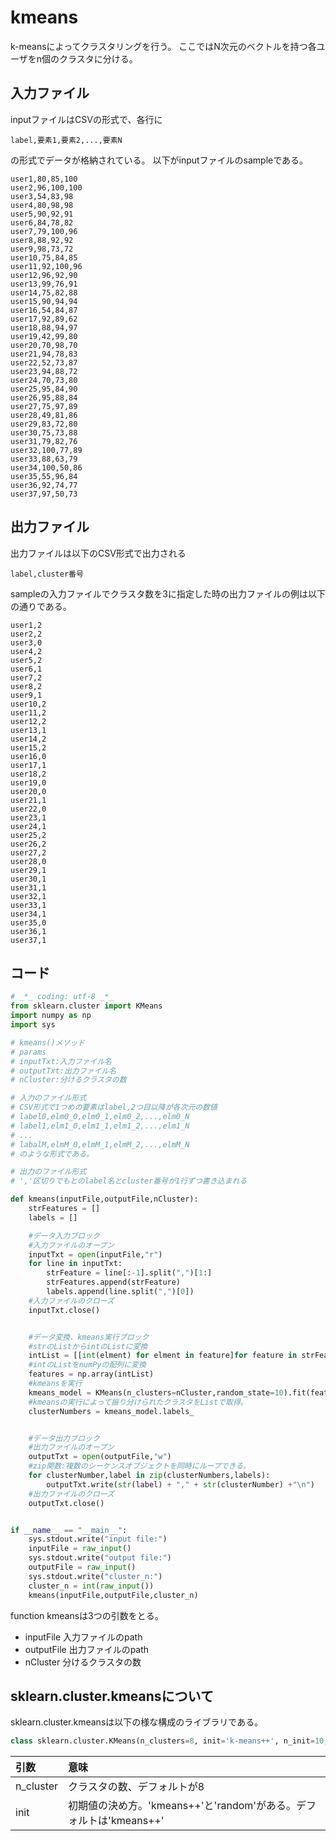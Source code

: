 # kmeans
k-meansによってクラスタリングを行う。
ここではN次元のベクトルを持つ各ユーザをn個のクラスタに分ける。

## 入力ファイル
inputファイルはCSVの形式で、各行に
```
label,要素1,要素2,...,要素N
```
の形式でデータが格納されている。
以下がinputファイルのsampleである。

```
user1,80,85,100
user2,96,100,100
user3,54,83,98
user4,80,98,98
user5,90,92,91
user6,84,78,82
user7,79,100,96
user8,88,92,92
user9,98,73,72
user10,75,84,85
user11,92,100,96
user12,96,92,90
user13,99,76,91
user14,75,82,88
user15,90,94,94
user16,54,84,87
user17,92,89,62
user18,88,94,97
user19,42,99,80
user20,70,98,70
user21,94,78,83
user22,52,73,87
user23,94,88,72
user24,70,73,80
user25,95,84,90
user26,95,88,84
user27,75,97,89
user28,49,81,86
user29,83,72,80
user30,75,73,88
user31,79,82,76
user32,100,77,89
user33,88,63,79
user34,100,50,86
user35,55,96,84
user36,92,74,77
user37,97,50,73
```

## 出力ファイル
出力ファイルは以下のCSV形式で出力される

```
label,cluster番号
```

sampleの入力ファイルでクラスタ数を3に指定した時の出力ファイルの例は以下の通りである。

```
user1,2
user2,2
user3,0
user4,2
user5,2
user6,1
user7,2
user8,2
user9,1
user10,2
user11,2
user12,2
user13,1
user14,2
user15,2
user16,0
user17,1
user18,2
user19,0
user20,0
user21,1
user22,0
user23,1
user24,1
user25,2
user26,2
user27,2
user28,0
user29,1
user30,1
user31,1
user32,1
user33,1
user34,1
user35,0
user36,1
user37,1

```

## コード
``` Python
# _*_ coding: utf-8 _*_
from sklearn.cluster import KMeans
import numpy as np
import sys

# kmeans()メソッド
# params
# inputTxt:入力ファイル名
# outputTxt:出力ファイル名
# nCluster:分けるクラスタの数 

# 入力のファイル形式
# CSV形式で1つめの要素はlabel,2つ目以降が各次元の数値
# label0,elm0_0,elm0_1,elm0_2,...,elm0_N
# label1,elm1_0,elm1_1,elm1_2,...,elm1_N
# ...
# labalM,elmM_0,elmM_1,elmM_2,...,elmM_N
# のような形式である。

# 出力のファイル形式
# ','区切りでもとのlabel名とcluster番号が1行ずつ書き込まれる

def kmeans(inputFile,outputFile,nCluster):
	strFeatures = []
	labels = []

	#データ入力ブロック
	#入力ファイルのオープン
	inputTxt = open(inputFile,"r")
	for line in inputTxt:
		strFeature = line[:-1].split(",")[1:]
		strFeatures.append(strFeature)
		labels.append(line.split(",")[0])
	#入力ファイルのクローズ
	inputTxt.close()


	#データ変換、kmeans実行ブロック
	#strのListからintのListに変換
	intList = [[int(elment) for elment in feature]for feature in strFeatures]
	#intのListをnumPyの配列に変換
	features = np.array(intList)
	#kmeansを実行
	kmeans_model = KMeans(n_clusters=nCluster,random_state=10).fit(features)
	#kmeansの実行によって振り分けられたクラスタをListで取得。
	clusterNumbers = kmeans_model.labels_


	#データ出力ブロック
	#出力ファイルのオープン
	outputTxt = open(outputFile,"w")
	#zip関数:複数のシーケンスオブジェクトを同時にループできる。
	for clusterNumber,label in zip(clusterNumbers,labels):
		outputTxt.write(str(label) + "," + str(clusterNumber) +"\n")
	#出力ファイルのクローズ
	outputTxt.close()


if __name__ == "__main__":
	sys.stdout.write("input file:")
	inputFile = raw_input()
	sys.stdout.write("output file:")
	outputFile = raw_input()
	sys.stdout.write("cluster_n:")
	cluster_n = int(raw_input())
	kmeans(inputFile,outputFile,cluster_n)
```

function kmeansは3つの引数をとる。
* inputFile 入力ファイルのpath
* outputFile 出力ファイルのpath
* nCluster 分けるクラスタの数


## sklearn.cluster.kmeansについて

sklearn.cluster.kmeansは以下の様な構成のライブラリである。
```python
class sklearn.cluster.KMeans(n_clusters=8, init='k-means++', n_init=10, max_iter=300, tol=0.0001, precompute_distances='auto', verbose=0, random_state=None, copy_x=True, n_jobs=1)
```

|引数|意味|  
|:-|:-|  
|n_cluster|クラスタの数、デフォルトが8|  
|init|初期値の決め方。'kmeans++'と'random'がある。デフォルトは'kmeans++'|  

